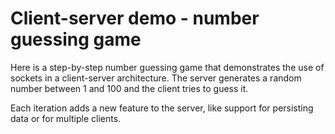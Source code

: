 # Client-server demo - number guessing game

Here is a step-by-step number guessing game that demonstrates the use of sockets in a client-server architecture. The server generates a random number between 1 and 100 and the client tries to guess it.

Each iteration adds a new feature to the server, like support for persisting data or for multiple clients.
